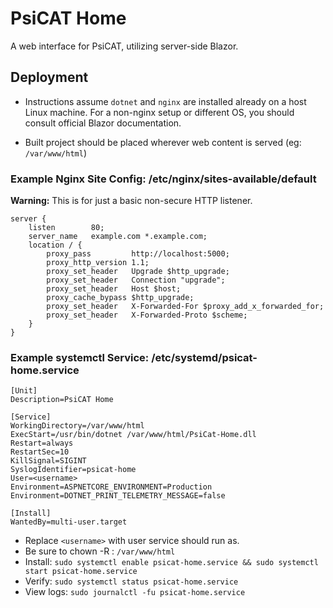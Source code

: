 # PsiCAT Home
A web interface for PsiCAT, utilizing server-side Blazor.

## Deployment
 - Instructions assume `dotnet` and `nginx` are installed already on a host Linux machine. For a non-nginx setup or different OS, you should consult official Blazor documentation.

 - Built project should be placed wherever web content is served (eg: `/var/www/html`)

### Example Nginx Site Config: /etc/nginx/sites-available/default
**Warning:** This is for just a basic non-secure HTTP listener.
```
server {
    listen        80;
    server_name   example.com *.example.com;
    location / {
        proxy_pass         http://localhost:5000;
        proxy_http_version 1.1;
        proxy_set_header   Upgrade $http_upgrade;
        proxy_set_header   Connection "upgrade";
        proxy_set_header   Host $host;
        proxy_cache_bypass $http_upgrade;
        proxy_set_header   X-Forwarded-For $proxy_add_x_forwarded_for;
        proxy_set_header   X-Forwarded-Proto $scheme;
    }
}
```

### Example systemctl Service: /etc/systemd/psicat-home.service
```
[Unit]
Description=PsiCAT Home

[Service]
WorkingDirectory=/var/www/html
ExecStart=/usr/bin/dotnet /var/www/html/PsiCat-Home.dll
Restart=always
RestartSec=10
KillSignal=SIGINT
SyslogIdentifier=psicat-home
User=<username>
Environment=ASPNETCORE_ENVIRONMENT=Production
Environment=DOTNET_PRINT_TELEMETRY_MESSAGE=false

[Install]
WantedBy=multi-user.target
```
 - Replace `<username>` with user service should run as.
 - Be sure to chown -R <username>:<username> `/var/www/html` 
 - Install: `sudo systemctl enable psicat-home.service && sudo systemctl start psicat-home.service`
 - Verify: `sudo systemctl status psicat-home.service`
 - View logs: `sudo journalctl -fu psicat-home.service`
